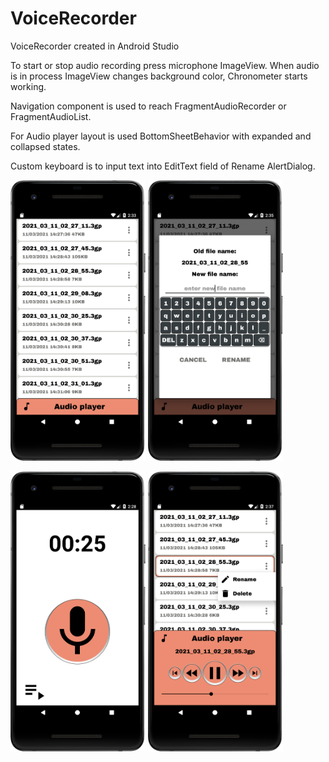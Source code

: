 # VoiceRecorder
VoiceRecorder created in Android Studio

To start or stop audio recording press microphone ImageView. When audio is in process ImageView changes background color, Chronometer starts working.

Navigation component is used to reach FragmentAudioRecorder or FragmentAudioList.

For Audio player layout is used BottomSheetBehavior with expanded and collapsed states.

Custom keyboard is to input text into EditText field of Rename AlertDialog.

<img src="2.png" width="216" heigth="384"> <img src="3.png" width="216" heigth="384">

<img src="1.png" width="216" heigth="384"> <img src="4.png" width="216" heigth="384">
